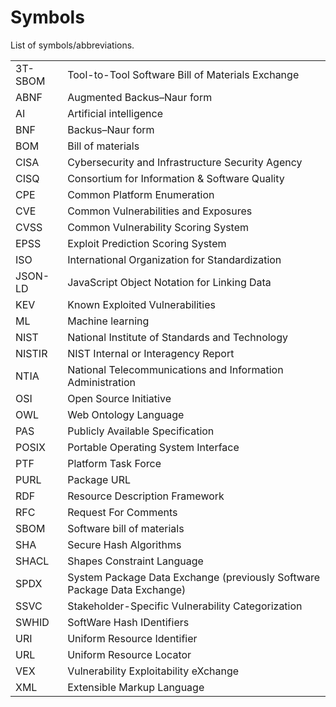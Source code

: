 # Symbols

List of symbols/abbreviations.

| | |
|-|-|
| 3T-SBOM | Tool-to-Tool Software Bill of Materials Exchange |
| ABNF | Augmented Backus–Naur form |
| AI | Artificial intelligence |
| BNF | Backus–Naur form |
| BOM | Bill of materials |
| CISA | Cybersecurity and Infrastructure Security Agency |
| CISQ | Consortium for Information & Software Quality |
| CPE | Common Platform Enumeration |
| CVE | Common Vulnerabilities and Exposures |
| CVSS | Common Vulnerability Scoring System |
| EPSS | Exploit Prediction Scoring System |
| ISO | International Organization for Standardization |
| JSON-LD | JavaScript Object Notation for Linking Data |
| KEV | Known Exploited Vulnerabilities |
| ML | Machine learning |
| NIST | National Institute of Standards and Technology |
| NISTIR | NIST Internal or Interagency Report |
| NTIA | National Telecommunications and Information Administration |
| OSI | Open Source Initiative |
| OWL | Web Ontology Language |
| PAS | Publicly Available Specification |
| POSIX | Portable Operating System Interface |
| PTF | Platform Task Force |
| PURL | Package URL |
| RDF | Resource Description Framework |
| RFC | Request For Comments |
| SBOM | Software bill of materials |
| SHA | Secure Hash Algorithms |
| SHACL | Shapes Constraint Language |
| SPDX | System Package Data Exchange (previously Software Package Data Exchange) |
| SSVC | Stakeholder-Specific Vulnerability Categorization |
| SWHID | SoftWare Hash IDentifiers |
| URI | Uniform Resource Identifier |
| URL | Uniform Resource Locator |
| VEX | Vulnerability Exploitability eXchange |
| XML | Extensible Markup Language |
